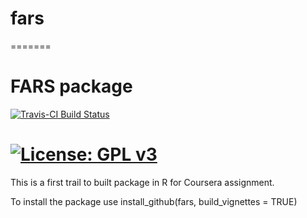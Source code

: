 # fars
=======
# FARS package

[![Travis-CI Build Status](https://travis-ci.org/androsova/fars.svg?branch=master)](https://travis-ci.org/androsova/fars)

[![License: GPL v3](https://img.shields.io/badge/License-GPL%20v3-blue.svg)](http://www.gnu.org/licenses/gpl-3.0)
=======
This is a first trail to built package in R for Coursera assignment.

To install the package use install_github(fars, build_vignettes = TRUE)
